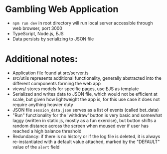 # Gambling Web Application

- `npm run dev` in root directory will run local server accessible through web browser, port 3000
- TypeScript, Node.js, EJS
- Data persists by serializing to JSON file

# Additional notes:
- Application file found at src/server.ts
- src/utils represents additional functionality, generally abstracted into the different components forming the web app
- views/ stores models for specific pages, use EJS as template
- Serialized and writes data to JSON file, which would not be efficient at scale, but given how lightweight the app is, for this use case it does not require anything heavier duty
- JSON file `session_data.json` serves as a list of events (called bet_data)
- "Run" functionality for the 'withdraw' button is very basic and somewhat laggy (written in static js, mostly as a fun exercise), but button shifts a random distance across the screen when moused over if user has reached a high balance threshold
- Redundancy: if there is no history or if the log file is deleted, it is always re-instantiated with a default value attached, marked by the "DEFAULT" value of the `alert` field

